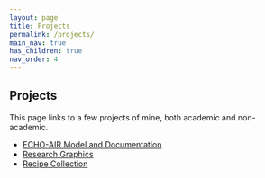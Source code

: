 ```yaml
---
layout: page
title: Projects
permalink: /projects/
main_nav: true
has_children: true
nav_order: 4
---
```


## Projects

This page links to a few projects of mine, both academic and non-academic.

<ul>
  <li><a href="https://echo-air-model.github.io/" title="ECHO-AIR Model and Documentation">ECHO-AIR Model and Documentation</a></li>
  <li><a href="https://lkoolik.github.io/projects/research_graphics" title="Research Graphics">Research Graphics</a></li>
  <li><a href="https://docs.google.com/document/d/1-GugSmMQIyQgePQE5e5YgbFVeEIYtBJyleqblc6sLdI/edit?usp=sharing" title="Recipe Collection">Recipe Collection</a></li>
</ul>
